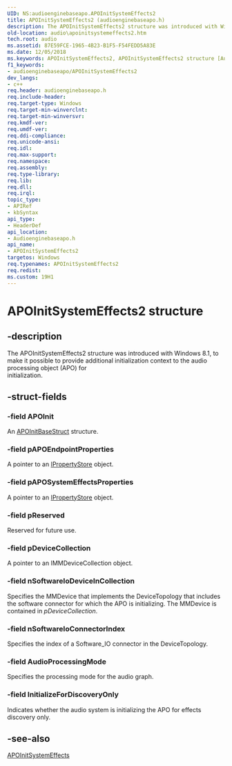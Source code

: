 ```yaml
---
UID: NS:audioenginebaseapo.APOInitSystemEffects2
title: APOInitSystemEffects2 (audioenginebaseapo.h)
description: The APOInitSystemEffects2 structure was introduced with Windows 8.1, to make it possible to provide additional initialization context to the audio processing object (APO) for initialization.
old-location: audio\apoinitsystemeffects2.htm
tech.root: audio
ms.assetid: 87E59FCE-1965-4B23-B1F5-F54FEDD5A83E
ms.date: 12/05/2018
ms.keywords: APOInitSystemEffects2, APOInitSystemEffects2 structure [Audio Devices], PAPOInitSystemEffects2, PAPOInitSystemEffects2 structure pointer [Audio Devices], audio.apoinitsystemeffects2, audioenginebaseapo/APOInitSystemEffects2, audioenginebaseapo/PAPOInitSystemEffects2
f1_keywords:
- audioenginebaseapo/APOInitSystemEffects2
dev_langs:
- c++
req.header: audioenginebaseapo.h
req.include-header: 
req.target-type: Windows
req.target-min-winverclnt: 
req.target-min-winversvr: 
req.kmdf-ver: 
req.umdf-ver: 
req.ddi-compliance: 
req.unicode-ansi: 
req.idl: 
req.max-support: 
req.namespace: 
req.assembly: 
req.type-library: 
req.lib: 
req.dll: 
req.irql: 
topic_type:
- APIRef
- kbSyntax
api_type:
- HeaderDef
api_location:
- Audioenginebaseapo.h
api_name:
- APOInitSystemEffects2
targetos: Windows
req.typenames: APOInitSystemEffects2
req.redist: 
ms.custom: 19H1
---
```


# APOInitSystemEffects2 structure


## -description


The APOInitSystemEffects2 structure was introduced with Windows 8.1, to make it possible to provide additional initialization context to the audio processing object (APO) for  
initialization.


## -struct-fields




### -field APOInit

An <a href="https://docs.microsoft.com/windows/desktop/api/audioenginebaseapo/ns-audioenginebaseapo-apoinitbasestruct">APOInitBaseStruct</a> structure.


### -field pAPOEndpointProperties

A pointer to an <a href="https://docs.microsoft.com/windows/desktop/api/propsys/nn-propsys-ipropertystore">IPropertyStore</a> object.


### -field pAPOSystemEffectsProperties

A pointer to an <a href="https://docs.microsoft.com/windows/desktop/api/propsys/nn-propsys-ipropertystore">IPropertyStore</a> object.


### -field pReserved

Reserved for future use.


### -field pDeviceCollection

A pointer to an IMMDeviceCollection object.


### -field nSoftwareIoDeviceInCollection

Specifies the MMDevice that implements the DeviceTopology that includes the software connector for which the APO is initializing. The MMDevice is contained in <i>pDeviceCollection</i>.


### -field nSoftwareIoConnectorIndex

Specifies the index of a Software_IO connector in the DeviceTopology.


### -field AudioProcessingMode

Specifies the processing mode for the audio graph.


### -field InitializeForDiscoveryOnly

Indicates whether the audio system is initializing the APO for effects discovery only.


## -see-also




<a href="https://docs.microsoft.com/windows/desktop/api/audioenginebaseapo/ns-audioenginebaseapo-apoinitsystemeffects">APOInitSystemEffects</a>
 

 

